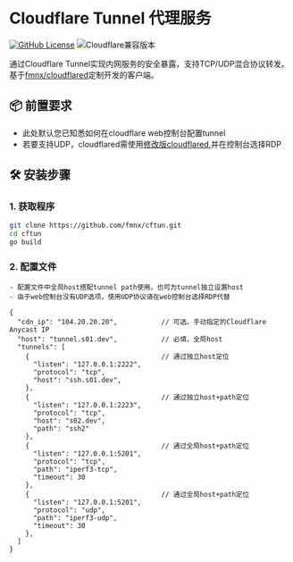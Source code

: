 # Cloudflare Tunnel 代理服务

[![GitHub License](https://img.shields.io/badge/license-MIT-blue.svg)](https://opensource.org/licenses/MIT)
![Cloudflare兼容版本](https://img.shields.io/badge/cloudflared-v2023.7.3-green)

通过Cloudflare Tunnel实现内网服务的安全暴露，支持TCP/UDP混合协议转发。基于[fmnx/cloudflared](https://github.com/fmnx/cloudflared)定制开发的客户端。

## 📦 前置要求

- 此处默认您已知悉如何在cloudflare web控制台配置tunnel
- 若要支持UDP，cloudflared需使用[修改版cloudflared](https://github.com/fmnx/cloudflared),并在控制台选择RDP

## 🛠️ 安装步骤

### 1. 获取程序
```bash
git clone https://github.com/fmnx/cftun.git
cd cftun
go build
```

### 2. 配置文件
    - 配置文件中全局host搭配tunnel path使用，也可为tunnel独立设置host
    - 由于web控制台没有UDP选项，使用UDP协议请在web控制台选择RDP代替
```json5
{
  "cdn_ip": "104.20.20.20",           // 可选，手动指定的Cloudflare Anycast IP
  "host": "tunnel.s01.dev",           // 必填，全局host
  "tunnels": [                        
    {                                 // 通过独立host定位
      "listen": "127.0.0.1:2222",    
      "protocol": "tcp",              
      "host": "ssh.s01.dev",         
    },
    {                                 // 通过独立host+path定位
      "listen": "127.0.0.1:2223",     
      "protocol": "tcp",             
      "host": "s02.dev",              
      "path": "ssh2"
    },
    {                                 // 通过全局host+path定位
      "listen": "127.0.0.1:5201",     
      "protocol": "tcp",             
      "path": "iperf3-tcp",         
      "timeout": 30                   
    },
    {                                 // 通过全局host+path定位
      "listen": "127.0.0.1:5201",     
      "protocol": "udp",             
      "path": "iperf3-udp",           
      "timeout": 30                  
    },
  ]                   
}
```

